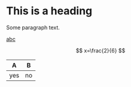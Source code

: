 # This is a heading

Some paragraph text.

[abc](asd)

$$ x=\frac{2}{6} $$

|A     |B    |
|------|-----|
| yes  |no   |
